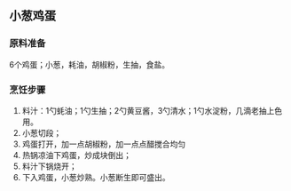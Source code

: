 ## 小葱鸡蛋

### 原料准备

6个鸡蛋；小葱，耗油，胡椒粉，生抽，食盐。

### 烹饪步骤

1. 料汁：1勺蚝油；1勺生抽；2勺黄豆酱，3勺清水；1勺水淀粉，几滴老抽上色用。
2. 小葱切段；
3. 鸡蛋打开，加一点胡椒粉，加一点点醋搅合均匀
4. 热锅凉油下鸡蛋，炒成块倒出；
5. 料汁下锅烧开；
6. 下入鸡蛋，小葱炒熟。小葱断生即可盛出。